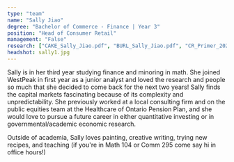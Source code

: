 ```yaml
---
type: "team"
name: "Sally Jiao"
degree: "Bachelor of Commerce - Finance | Year 3"
position: "Head of Consumer Retail"
management: "False"
research: ["CAKE_Sally_Jiao.pdf", "BURL_Sally_Jiao.pdf", "CR_Primer_2021.pdf", "CR_Primer_2022.pdf"]
headshot: sally1.jpg
---
```


Sally is in her third year studying finance and minoring in math. She joined WestPeak in first year as a junior analyst and loved the research and people so much that she decided to come back for the next two years! Sally finds the capital markets fascinating because of its complexity and unpredictability. She previously worked at a local consulting firm and on the public equities team at the Healthcare of Ontario Pension Plan, and she would love to pursue a future career in either quantitative investing or in governmental/academic economic research. 

Outside of academia, Sally loves painting, creative writing, trying new recipes, and teaching (if you're in Math 104 or Comm 295 come say hi in office hours!)